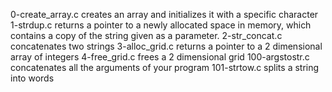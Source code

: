 0-create_array.c creates an array and initializes it with a specific character
1-strdup.c returns a pointer to a newly allocated space in memory, which contains a copy of the string given as a parameter.
2-str_concat.c concatenates two strings
3-alloc_grid.c returns a pointer to a 2 dimensional array of integers
4-free_grid.c frees a 2 dimensional grid
100-argstostr.c concatenates all the arguments of your program
101-strtow.c splits a string into words
